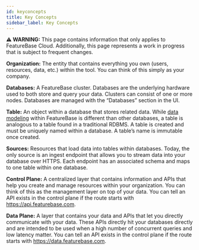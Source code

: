 ```yaml
---
id: keyconcepts
title: Key Concepts
sidebar_label: Key Concepts
---
```


 **⚠ WARNING:** This page contains information that only applies to FeatureBase Cloud. Additionally, this page represents a work in progress that is subject to frequent changes. 

**Organization:** The entity that contains everything you own (users, resources, data, etc.) within the tool. You can think of this simply as your company.

**Databases:** A FeatureBase cluster. Databases are the underlying hardware used to both store and query your data. Clusters can consist of one or more nodes. Databases are managed with the “Databases” section in the UI.

**Table:** An object within a database that stores related data. While [data modeling](/concepts/data-modeling-overview) within FeatureBase is different than other databases, a table is analogous to a table found in a traditional RDBMS. A table is created and must be uniquely named within a database. A table’s name is immutable once created.

**Sources:** Resources that load data into tables within databases. Today, the only source is an ingest endpoint that allows you to stream data into your database over HTTPS. Each endpoint has an associated schema and maps to one table within one database.

**Control Plane:** A centralized layer that contains information and APIs that help you create and manage resources within your organization. You can think of this as the management layer on top of your data. You can tell an API exists in the control plane if the route starts with https://api.featurebase.com.

**Data Plane:** A layer that contains your data and APIs that let you directly communicate with your data. These APIs directly hit your databases directly and are intended to be used when a high number of concurrent queries and low latency matter. You can tell an API exists in the control plane if the route starts with https://data.featurebase.com.
